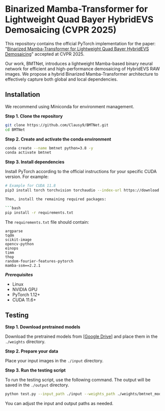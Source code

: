 

# Binarized Mamba-Transformer for Lightweight Quad Bayer HybridEVS Demosaicing (CVPR 2025)

This repository contains the official PyTorch implementation for the paper: "[Binarized Mamba-Transformer for Lightweight Quad Bayer HybridEVS Demosaicing](https://arxiv.org/abs/2403.16134)" accepted at CVPR 2025.

Our work, BMTNet, introduces a lightweight Mamba-based binary neural network for efficient and high-performance demosaicing of HybridEVS RAW images. We propose a hybrid Binarized Mamba-Transformer architecture to effectively capture both global and local dependencies.

## Installation

We recommend using Miniconda for environment management.

**Step 1. Clone the repository**

```bash
git clone https://github.com/Clausy9/BMTNet.git
cd BMTNet
```

**Step 2. Create and activate the conda environment**


```bash
conda create --name bmtnet python=3.8 -y
conda activate bmtnet
```

**Step 3. Install dependencies**

Install PyTorch according to the official instructions for your specific CUDA version. For example:

```bash
# Example for CUDA 11.8
pip3 install torch torchvision torchaudio --index-url https://download.pytorch.org/whl/cu118```

Then, install the remaining required packages:

```bash
pip install -r requirements.txt
```

The `requirements.txt` file should contain:
```
argparse
tqdm
scikit-image
opencv-python
einops
timm
thop
random-fourier-features-pytorch
mamba-ssm==2.2.1
```

***Prerequisites***
- Linux
- NVIDIA GPU
- PyTorch 1.12+
- CUDA 11.6+

## Testing

**Step 1. Download pretrained models**

Download the pretrained models from [[Google Drive](https://drive.google.com/file/d/1bH1qR-T7XoTUMzVZlQyfMKFZQ6lb9NmT/view?usp=sharing)] and place them in the `./weights` directory.

**Step 2. Prepare your data**

Place your input images in the `./input` directory.

**Step 3. Run the testing script**

To run the testing script, use the following command. The output will be saved in the `./output` directory.

```bash
python test.py --input_path ./input --weights_path ./weights/bmtnet_model_latest.pth --save_path ./output
```

You can adjust the input and output paths as needed.


